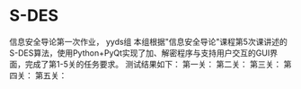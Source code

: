 # S-DES
信息安全导论第一次作业， yyds组
本组根据"信息安全导论"课程第5次课讲述的S-DES算法，使用Python+PyQt实现了加、解密程序与支持用户交互的GUI界面，完成了第1-5关的任务要求。
测试结果如下：
第一关：
第二关：
第三关：
第四关：
第五关：
